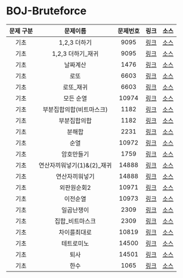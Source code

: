 
# BOJ-Bruteforce

|  문제 구분   |      문제이름      |    문제번호    |                                                                    링크                                                                     |                               소스                              
| :----------: | :----------------: | :--------: | :-----------------------------------------------------------------------------------------------------------------------------------------: | :--------------------------------------------------------------: 
| 기초 |   1,2,3 더하기   | 9095 | [링크](https://www.acmicpc.net/problem/9095) | [소스](https://github.com/snowedev/Algorithm-Python/blob/master/baekjoon/%5BBrute%20force%5D/기초/%5BBrute_Force%5D1%2C2%2C3%20더하기.py) |
| 기초 |   1,2,3 더하기_재귀   | 9095 | [링크](https://www.acmicpc.net/problem/9095) | [소스](https://github.com/snowedev/Algorithm-Python/blob/master/baekjoon/%5BBrute%20force%5D/기초/%5BBrute_Force%5D1%2C2%2C3%20더하기_재귀.py) | 
| 기초 |   날짜계산   | 1476 | [링크](https://www.acmicpc.net/problem/1476) | [소스](https://github.com/snowedev/Algorithm-Python/blob/master/baekjoon/%5BBrute%20force%5D/기초/%5BBrute_Force%5D날짜계산.py) |
| 기초 |   로또   | 6603 | [링크](https://www.acmicpc.net/problem/6603) | [소스](https://github.com/snowedev/Algorithm-Python/blob/master/baekjoon/%5BBrute%20force%5D/기초/%5BBrute_Force%5D로또.py) |
| 기초 |   로또_재귀   | 6603 | [링크](https://www.acmicpc.net/problem/6603) | [소스](https://github.com/snowedev/Algorithm-Python/blob/master/baekjoon/%5BBrute%20force%5D/기초/%5BBrute_Force%5D로또_재귀.py) |
| 기초 |   모든 순열   | 10974 | [링크](https://www.acmicpc.net/problem/10974) | [소스](https://github.com/snowedev/Algorithm-Python/blob/master/baekjoon/%5BBrute%20force%5D/기초/%5BBrute_Force%5D모든순열.py) |
| 기초 |   부분집합의합(비트마스크)   | 1182 | [링크](https://www.acmicpc.net/problem/1182) | [소스](https://github.com/snowedev/Algorithm-Python/blob/master/baekjoon/%5BBrute%20force%5D/기초/%5BBrute_Force%5D부분집합의%20합(비트마스크).py) |
| 기초 |   부분집합의합   | 1182 | [링크](https://www.acmicpc.net/problem/1182) | [소스](https://github.com/snowedev/Algorithm-Python/blob/master/baekjoon/%5BBrute%20force%5D/기초/%5BBrute_Force%5D부분집합의%20합.py) |
| 기초 |   분해합   | 2231 | [링크](https://www.acmicpc.net/problem/2231) | [소스](https://github.com/snowedev/Algorithm-Python/blob/master/baekjoon/%5BBrute%20force%5D/기초/%5BBrute_Force%5D분해합.py) |
| 기초 |   순열   | 10972 | [링크](https://www.acmicpc.net/problem/10972) | [소스](https://github.com/snowedev/Algorithm-Python/blob/master/baekjoon/%5BBrute%20force%5D/기초/%5BBrute_Force%5D순열.py) |
| 기초 |   암호만들기  | 1759 | [링크](https://www.acmicpc.net/problem/1759) | [소스](https://github.com/snowedev/Algorithm-Python/blob/master/baekjoon/%5BBrute%20force%5D/기초/%5BBrute_Force%5D암호%20만들기.py) |
| 기초 |   연산자끼워넣기(1)&(2)_재귀  | 14888 | [링크](https://www.acmicpc.net/problem/14888) | [소스](https://github.com/snowedev/Algorithm-Python/blob/master/baekjoon/%5BBrute%20force%5D/기초/%5BBrute_Force%5D연산자%20끼워넣기(1)%26(2)_재귀.py) | 
| 기초 |   연산자끼워넣기   | 14888 | [링크](https://www.acmicpc.net/problem/14888) | [소스](https://github.com/snowedev/Algorithm-Python/blob/master/baekjoon/%5BBrute%20force%5D/기초/%5BBrute_Force%5D연산자%20끼워넣기.py) |
| 기초 |   외판원순회2   | 10971 | [링크](https://www.acmicpc.net/problem/10972) | [소스](https://github.com/snowedev/Algorithm-Python/blob/master/baekjoon/%5BBrute%20force%5D/기초/%5BBrute_Force%5D외판원%20순회2.py) |
| 기초 |   이전순열   | 10973 | [링크](https://www.acmicpc.net/problem/10973) | [소스](https://github.com/snowedev/Algorithm-Python/blob/master/baekjoon/%5BBrute%20force%5D/기초/%5BBrute_Force%5D이전순열.py) |
| 기초 |   일곱난쟁이   | 2309 | [링크](https://www.acmicpc.net/problem/2309) | [소스](https://github.com/snowedev/Algorithm-Python/blob/master/baekjoon/%5BBrute%20force%5D/기초/%5BBrute_Force%5D일곱%20난쟁이.py) |
| 기초 |   집합_비트마스크   | 2309 | [링크](https://www.acmicpc.net/problem/2309) | [소스](https://github.com/snowedev/Algorithm-Python/blob/master/baekjoon/%5BBrute%20force%5D/기초/%5BBrute_Force%5D일곱%20난쟁이.py) |
| 기초 |   차이를최대로   | 10819 | [링크](https://www.acmicpc.net/problem/10819) | [소스](https://github.com/snowedev/Algorithm-Python/blob/master/baekjoon/%5BBrute%20force%5D/기초/%5BBrute_Force%5D차이를%20최대로.py) |
| 기초 |   테트로미노   | 14500 | [링크](https://www.acmicpc.net/problem/14500) | [소스](https://github.com/snowedev/Algorithm-Python/blob/master/baekjoon/%5BBrute%20force%5D/기초/%5BBrute_Force%5D테트로미노.py) |
| 기초 |   퇴사   | 14501 | [링크](https://www.acmicpc.net/problem/14501) | [소스](https://github.com/snowedev/Algorithm-Python/blob/master/baekjoon/%5BBrute%20force%5D/기초/%5BBrute_Force%5D퇴사.py) |
| 기초 |   한수   | 1065 | [링크](https://www.acmicpc.net/problem/1065) | [소스](https://github.com/snowedev/Algorithm-Python/blob/master/baekjoon/%5BBrute%20force%5D/기초/%5BBrute_Force%5D한수.py) |

